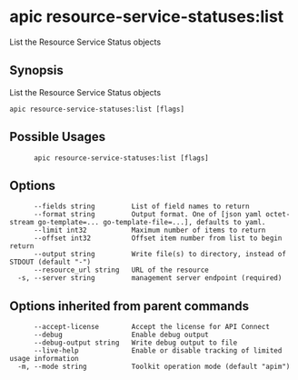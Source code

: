 # apic resource-service-statuses:list

List the Resource Service Status objects

## Synopsis

List the Resource Service Status objects

```
apic resource-service-statuses:list [flags]
```

## Possible Usages

```
      apic resource-service-statuses:list [flags]
```

## Options

```
      --fields string         List of field names to return
      --format string         Output format. One of [json yaml octet-stream go-template=... go-template-file=...], defaults to yaml.
      --limit int32           Maximum number of items to return
      --offset int32          Offset item number from list to begin return
      --output string         Write file(s) to directory, instead of STDOUT (default "-")
      --resource_url string   URL of the resource
  -s, --server string         management server endpoint (required)
```

## Options inherited from parent commands

```
      --accept-license        Accept the license for API Connect
      --debug                 Enable debug output
      --debug-output string   Write debug output to file
      --live-help             Enable or disable tracking of limited usage information
  -m, --mode string           Toolkit operation mode (default "apim")
```
